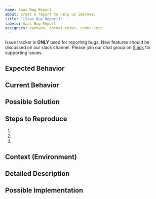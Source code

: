 ```yaml
---
name: Saas Bug Report
about: Creat a report to help us improve.
title: '[Saas Bug Report]'
labels: Saas Bug Report
assignees: eyehwan, normal-coder, coder-sett
---
```


Issue tracker is **ONLY** used for reporting bugs. New features should be discussed on our slack channel. Please join our chat group on [Slack](https://join.slack.com/t/oss-compass/shared_invite/zt-1ttt9sv5h-8E~oPP6VJqm8ero5qH9LlA) for supporting issues.

## Expected Behavior

<!--- Tell us what should happen -->

## Current Behavior

<!--- Tell us what happens instead of the expected behavior -->

## Possible Solution

<!--- Not obligatory, but suggest a fix/reason for the bug, -->

## Steps to Reproduce

<!--- Provide a link to a live example, or an unambiguous set of steps to -->

1.
2.
3.

## Context (Environment)

<!--- How has this issue affected you? What are you trying to accomplish? -->
<!--- Providing context helps us come up with a solution that is most useful in the real world -->

## Detailed Description

<!--- Provide a detailed description of the change or addition you are proposing -->

## Possible Implementation

<!--- Not obligatory, but suggest an idea for implementing addition or change -->
